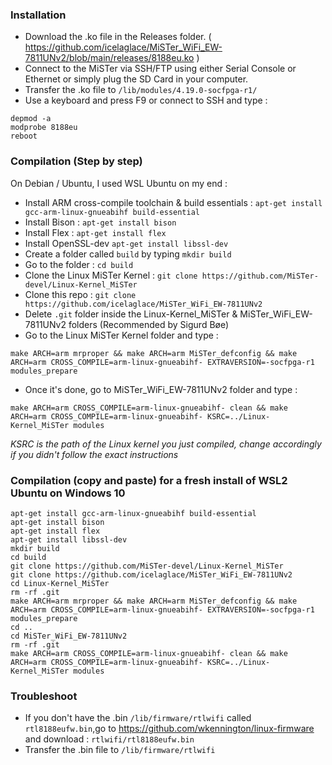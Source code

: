 ### Installation
- Download the .ko file in the Releases folder.
( https://github.com/icelaglace/MiSTer_WiFi_EW-7811UNv2/blob/main/releases/8188eu.ko )
- Connect to the MiSTer via SSH/FTP using either Serial Console or Ethernet or simply plug the SD Card in your computer.
- Transfer the .ko file to ```/lib/modules/4.19.0-socfpga-r1/```
- Use a keyboard and press F9 or connect to SSH and type : 
```
depmod -a
modprobe 8188eu
reboot
```

### Compilation (Step by step)
On Debian / Ubuntu, I used WSL Ubuntu on my end : 
- Install ARM cross-compile toolchain & build essentials : ```apt-get install gcc-arm-linux-gnueabihf build-essential```
- Install Bison : ```apt-get install bison```
- Install Flex : ```apt-get install flex```
- Install OpenSSL-dev ```apt-get install libssl-dev```
- Create a folder called ```build``` by typing ```mkdir build```
- Go to the folder : ```cd build```
- Clone the Linux MiSTer Kernel : ```git clone https://github.com/MiSTer-devel/Linux-Kernel_MiSTer```
- Clone this repo : ```git clone https://github.com/icelaglace/MiSTer_WiFi_EW-7811UNv2```
- Delete ```.git``` folder inside the Linux-Kernel_MiSTer & MiSTer_WiFi_EW-7811UNv2 folders (Recommended by Sigurd Bøe)
- Go to the Linux MiSTer Kernel folder and type : 
```
make ARCH=arm mrproper && make ARCH=arm MiSTer_defconfig && make ARCH=arm CROSS_COMPILE=arm-linux-gnueabihf- EXTRAVERSION=-socfpga-r1 modules_prepare
```
- Once it's done, go to MiSTer_WiFi_EW-7811UNv2 folder and type : 
```
make ARCH=arm CROSS_COMPILE=arm-linux-gnueabihf- clean && make ARCH=arm CROSS_COMPILE=arm-linux-gnueabihf- KSRC=../Linux-Kernel_MiSTer modules
```
*KSRC is the path of the Linux kernel you just compiled, change accordingly if you didn't follow the exact instructions*

### Compilation (copy and paste) for a fresh install of WSL2 Ubuntu on Windows 10
```
apt-get install gcc-arm-linux-gnueabihf build-essential
apt-get install bison
apt-get install flex
apt-get install libssl-dev
mkdir build
cd build
git clone https://github.com/MiSTer-devel/Linux-Kernel_MiSTer
git clone https://github.com/icelaglace/MiSTer_WiFi_EW-7811UNv2
cd Linux-Kernel_MiSTer
rm -rf .git
make ARCH=arm mrproper && make ARCH=arm MiSTer_defconfig && make ARCH=arm CROSS_COMPILE=arm-linux-gnueabihf- EXTRAVERSION=-socfpga-r1 modules_prepare
cd ..
cd MiSTer_WiFi_EW-7811UNv2
rm -rf .git
make ARCH=arm CROSS_COMPILE=arm-linux-gnueabihf- clean && make ARCH=arm CROSS_COMPILE=arm-linux-gnueabihf- KSRC=../Linux-Kernel_MiSTer modules
```

### Troubleshoot
- If you don't have the .bin ```/lib/firmware/rtlwifi``` called ```rtl8188eufw.bin```,go to https://github.com/wkennington/linux-firmware and download : ```rtlwifi/rtl8188eufw.bin```
- Transfer the .bin file to ```/lib/firmware/rtlwifi```
